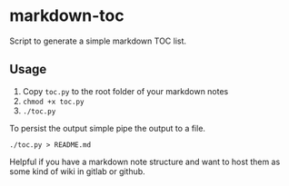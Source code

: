 # markdown-toc

Script to generate a simple markdown TOC list.


## Usage


1. Copy `toc.py` to the root folder of your markdown notes
2. `chmod +x toc.py`
3. `./toc.py`


To persist the output simple pipe the output to a file.

```
./toc.py > README.md

```

Helpful if you have a markdown note structure and want to host them as some kind of wiki
in gitlab or github.
